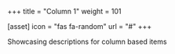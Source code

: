 +++
title = "Column 1"
weight = 101

[asset]
icon = "fas fa-random"
url = "#"
+++

Showcasing descriptions for column based items